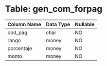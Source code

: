 # Table: gen_com_forpag

| Column Name | Data Type | Nullable |
|-------------|-----------|----------|
| cod_pag | char | NO |
| rango | money | NO |
| porcentaje | money | NO |
| monto | money | NO |
